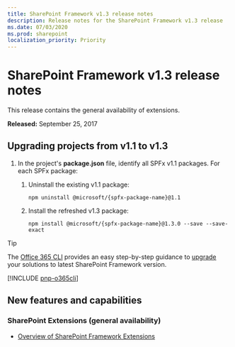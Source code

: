 ```yaml
---
title: SharePoint Framework v1.3 release notes
description: Release notes for the SharePoint Framework v1.3 release
ms.date: 07/03/2020
ms.prod: sharepoint
localization_priority: Priority
---
```

# SharePoint Framework v1.3 release notes

This release contains the general availability of extensions.

**Released:** September 25, 2017

## Upgrading projects from v1.1 to v1.3

1. In the project's **package.json** file, identify all SPFx v1.1 packages. For each SPFx package:
    1. Uninstall the existing v1.1 package:

        ```console
        npm uninstall @microsoft/{spfx-package-name}@1.1
        ```

    1. Install the refreshed v1.3 package:

        ```console
        npm install @microsoft/{spfx-package-name}@1.3.0 --save --save-exact
        ```

> [!TIP]
> The [Office 365 CLI](https://aka.ms/o365cli) provides an easy step-by-step guidance to [upgrade](https://pnp.github.io/office365-cli/cmd/spfx/project/project-upgrade/) your solutions to latest SharePoint Framework version.

[!INCLUDE [pnp-o365cli](../../includes/snippets/open-source/pnp-o365cli.md)]

## New features and capabilities

### SharePoint Extensions (general availability)

- [Overview of SharePoint Framework Extensions](extensions/overview-extensions.md)